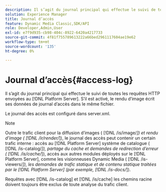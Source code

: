 ```yaml
---
description: Il s’agit du journal principal qui effectue le suivi de toutes les requêtes HTTP envoyées au [!DNL Platform Server]. S’il est activé, le rendu d’image écrit ses données de journal d’accès dans le même fichier.
solution: Experience Manager
title: Journal d’accès
feature: Dynamic Media Classic,SDK/API
role: Developer,Admin,User
exl-id: e7f9d935-cb98-404c-8922-6420a4217733
source-git-commit: 4f81f755789613222a66bed2961117604ae19e62
workflow-type: tm+mt
source-wordcount: '135'
ht-degree: 0%

---
```


# Journal d’accès{#access-log}

Il s’agit du journal principal qui effectue le suivi de toutes les requêtes HTTP envoyées au [!DNL Platform Server]. S’il est activé, le rendu d’image écrit ses données de journal d’accès dans le même fichier.

Le journal des accès est configuré dans server.xml.

>[!NOTE]
>
>Outre le trafic client pour la diffusion d’images ( [!DNL /is/image/*]) et rendu d’image ( [!DNL /ir/render/*]), le journal des accès peut contenir un certain trafic interne : accès au [!DNL Platform Server] système de catalogue ( [!DNL /is-catalog/*]), partage du cache et demandes de redirection d’erreur ( [!DNL /is/cache/*]), accès aux autres modules déployés sur le [!DNL Platform Server], comme les visionneuses Dynamic Media ( [!DNL /is-viewers/*]), les demandes de trafic statique et de contenu statique traitées par le [!DNL Platform Server] (par exemple, [!DNL /is-docs/*]).

Requêtes avec [!DNL /is-catalog] et [!DNL /is/cache] les chemins racine doivent toujours être exclus de toute analyse du trafic client.

